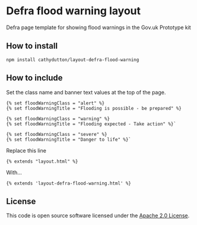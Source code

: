 # Defra flood warning layout

Defra page template for showing flood warnings in the Gov.uk Prototype kit

## How to install

`npm install cathydutton/layout-defra-flood-warning`

## How to include

Set the class name and banner text values at the top of the page.

```
{% set floodWarningClass = "alert" %}
{% set floodWarningTitle = "Flooding is possible - be prepared" %}
```

```
{% set floodWarningClass = "warning" %}
{% set floodWarningTitle = "Flooding expected - Take action" %}`
```

```
{% set floodWarningClass = "severe" %}
{% set floodWarningTitle = "Danger to life" %}`
```

Replace this line 

`{% extends "layout.html" %}`

With...

`{% extends 'layout-defra-flood-warning.html' %}`


## License

This code is open source software licensed under the [Apache 2.0 License]("http://www.apache.org/licenses/LICENSE-2.0.html").
